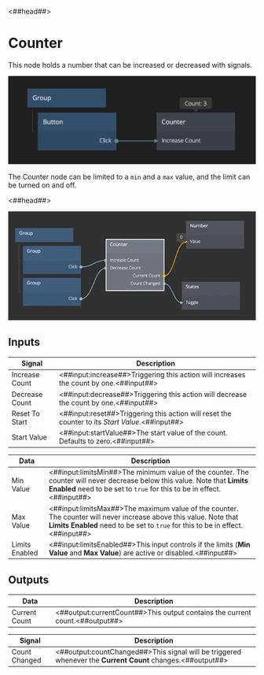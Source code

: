 <##head##>

# Counter

This node holds a <span class="ndl-data">number</span> that can be increased or decreased with <span class="ndl-signal">signals</span>.

![](counter_node.png)

The Counter node can be limited to a `min` and a `max` value, and the limit can be turned on and off.

<##head##>

![](counter.gif)

## Inputs

| Signal                                         | Description                                                                                     |
| ---------------------------------------------- | ----------------------------------------------------------------------------------------------- |
| <span class="ndl-signal">Increase Count</span> | <##input:increase##>Triggering this action will increases the count by one.<##input##>          |
| <span class="ndl-signal">Decrease Count</span> | <##input:decrease##>Triggering this action will decrease the count by one.<##input##>           |
| <span class="ndl-signal">Reset To Start</span> | <##input:reset##>Triggering this action will reset the counter to its _Start Value_.<##input##> |
| <span class="ndl-signal">Start Value</span>    | <##input:startValue##>The start value of the count. Defaults to zero.<##input##>                |

| Data                                         | Description                                                                                                                                                                                         |
| -------------------------------------------- | --------------------------------------------------------------------------------------------------------------------------------------------------------------------------------------------------- |
| <span class="ndl-data">Min Value</span>      | <##input:limitsMin##>The minimum value of the counter. The counter will never decrease below this value. Note that **Limits Enabled** need to be set to `true` for this to be in effect.<##input##> |
| <span class="ndl-data">Max Value</span>      | <##input:limitsMax##>The maximum value of the counter. The counter will never increase above this value. Note that **Limits Enabled** need to be set to `true` for this to be in effect.<##input##> |
| <span class="ndl-data">Limits Enabled</span> | <##input:limitsEnabled##>This input controls if the limits (**Min Value** and **Max Value**) are active or disabled.<##input##>                                                                     |

## Outputs

| Data                                        | Description                                                                  |
| ------------------------------------------- | ---------------------------------------------------------------------------- |
| <span class="ndl-data">Current Count</span> | <##output:currentCount##>This output contains the current count.<##output##> |

| Signal                                        | Description                                                                                                |
| --------------------------------------------- | ---------------------------------------------------------------------------------------------------------- |
| <span class="ndl-signal">Count Changed</span> | <##output:countChanged##>This signal will be triggered whenever the **Current Count** changes.<##output##> |

